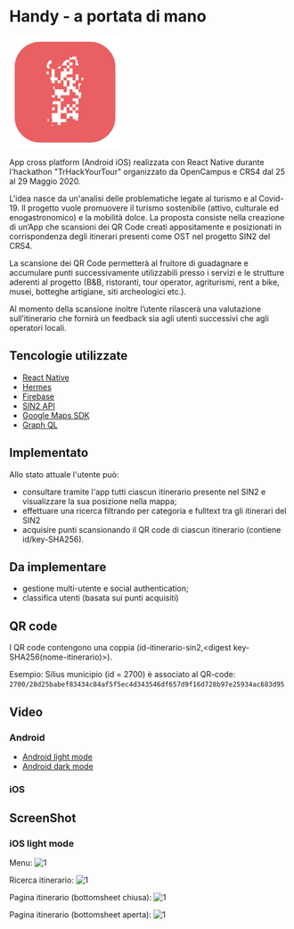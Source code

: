 # Handy - a portata di mano

![alt text](https://raw.githubusercontent.com/marinimau/Handy/master/icon%20(2).png)

App cross platform (Android iOS) realizzata con React Native durante l'hackathon "TrHackYourTour" organizzato da OpenCampus e CRS4 dal 25 al 29 Maggio 2020.

L'idea nasce da un'analisi delle problematiche legate al turismo e al Covid-19. Il progetto vuole promuovere il turismo sostenibile (attivo, culturale ed enogastronomico) e la mobilità dolce. La proposta consiste nella creazione di un’App che scansioni dei QR Code creati appositamente e posizionati in corrispondenza degli itinerari presenti come OST nel progetto SIN2 del CRS4.

La scansione dei QR Code permetterà al fruitore di guadagnare e accumulare punti successivamente utilizzabili presso i servizi e le strutture aderenti al progetto (B&B, ristoranti, tour operator, agriturismi, rent a bike, musei, botteghe artigiane, siti archeologici etc.).

Al momento della scansione inoltre l’utente rilascerà una valutazione sull’itinerario che fornirà un feedback sia agli utenti successivi che agli operatori locali.


## Tencologie utilizzate

* [React Native](https://reactnative.dev/)
* [Hermes](https://hermesengine.dev/)
* [Firebase](https::/firebase.google.com)
* [SIN2 API](https://api.turismoattivo.sardegnaturismo.it/sin2-api)
* [Google Maps SDK](https://developers.google.com/maps/documentation/)
* [Graph QL](https://graphql.org/)

## Implementato

Allo stato attuale l'utente può: 
* consultare tramite l'app tutti ciascun itinerario  presente nel SIN2 e visualizzare la sua posizione nella mappa;
* effettuare una ricerca filtrando per categoria e fulltext tra gli itinerari del SIN2
* acquisire punti scansionando il QR code di ciascun itinerario (contiene id/key-SHA256).

## Da implementare

* gestione multi-utente e social authentication;
* classifica utenti (basata sui punti acquisiti)

## QR code

I QR code contengono una coppia (id-itinerario-sin2,<digest key-SHA256(nome-itinerario)>).
  
Esempio: Silius municipio (id = 2700) è associato al QR-code:
```2700/28d25babef83434c84af5f5ec4d343546df657d9f16d728b97e25934ac683d95```

## Video

### Android

* [Android light mode](https://youtu.be/k-oXiVdOq1k)
* [Android dark mode](https://youtu.be/1MfEBz2o-u0)

### iOS

## ScreenShot

### iOS light mode

Menu:
![1](https://raw.githubusercontent.com/marinimau/Handy/master/screenshoot/ios/light_mode/Simulator%20Screen%20Shot%20-%20iPhone%2011%20-%202020-05-28%20at%2019.34.32.png)

Ricerca itinerario:
![1](https://raw.githubusercontent.com/marinimau/Handy/master/screenshoot/ios/light_mode/Simulator%20Screen%20Shot%20-%20iPhone%2011%20-%202020-05-28%20at%2019.35.00.png)


Pagina itinerario (bottomsheet chiusa):
![1](https://raw.githubusercontent.com/marinimau/Handy/master/screenshoot/ios/light_mode/Simulator%20Screen%20Shot%20-%20iPhone%2011%20-%202020-05-28%20at%2019.35.08.png)

Pagina itinerario (bottomsheet aperta):
![1](https://raw.githubusercontent.com/marinimau/Handy/master/screenshoot/ios/light_mode/Simulator%20Screen%20Shot%20-%20iPhone%2011%20-%202020-05-28%20at%2019.35.13.png)




